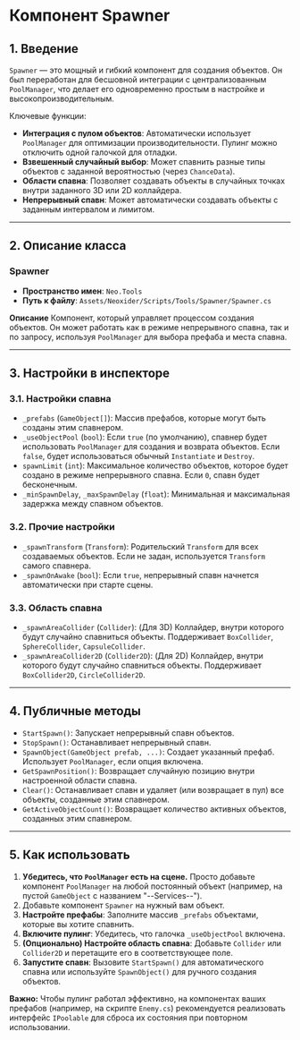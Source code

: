 # Компонент Spawner

## 1. Введение

`Spawner` — это мощный и гибкий компонент для создания объектов. Он был переработан для бесшовной интеграции с централизованным `PoolManager`, что делает его одновременно простым в настройке и высокопроизводительным.

Ключевые функции:
- **Интеграция с пулом объектов**: Автоматически использует `PoolManager` для оптимизации производительности. Пулинг можно отключить одной галочкой для отладки.
- **Взвешенный случайный выбор**: Может спавнить разные типы объектов с заданной вероятностью (через `ChanceData`).
- **Области спавна**: Позволяет создавать объекты в случайных точках внутри заданного 3D или 2D коллайдера.
- **Непрерывный спавн**: Может автоматически создавать объекты с заданным интервалом и лимитом.

---

## 2. Описание класса

### Spawner
- **Пространство имен**: `Neo.Tools`
- **Путь к файлу**: `Assets/Neoxider/Scripts/Tools/Spawner/Spawner.cs`

**Описание**
Компонент, который управляет процессом создания объектов. Он может работать как в режиме непрерывного спавна, так и по запросу, используя `PoolManager` для выбора префаба и места спавна.

---

## 3. Настройки в инспекторе

### 3.1. Настройки спавна
- `_prefabs` (`GameObject[]`): Массив префабов, которые могут быть созданы этим спавнером.
- `_useObjectPool` (`bool`): Если `true` (по умолчанию), спавнер будет использовать `PoolManager` для создания и возврата объектов. Если `false`, будет использоваться обычный `Instantiate` и `Destroy`.
- `spawnLimit` (`int`): Максимальное количество объектов, которое будет создано в режиме непрерывного спавна. Если `0`, спавн будет бесконечным.
- `_minSpawnDelay`, `_maxSpawnDelay` (`float`): Минимальная и максимальная задержка между спавном объектов.

### 3.2. Прочие настройки
- `_spawnTransform` (`Transform`): Родительский `Transform` для всех создаваемых объектов. Если не задан, используется `Transform` самого спавнера.
- `_spawnOnAwake` (`bool`): Если `true`, непрерывный спавн начнется автоматически при старте сцены.

### 3.3. Область спавна
- `_spawnAreaCollider` (`Collider`): (Для 3D) Коллайдер, внутри которого будут случайно спавниться объекты. Поддерживает `BoxCollider`, `SphereCollider`, `CapsuleCollider`.
- `_spawnAreaCollider2D` (`Collider2D`): (Для 2D) Коллайдер, внутри которого будут случайно спавниться объекты. Поддерживает `BoxCollider2D`, `CircleCollider2D`.

---

## 4. Публичные методы

- `StartSpawn()`: Запускает непрерывный спавн объектов.
- `StopSpawn()`: Останавливает непрерывный спавн.
- `SpawnObject(GameObject prefab, ...)`: Создает указанный префаб. Использует `PoolManager`, если опция включена.
- `GetSpawnPosition()`: Возвращает случайную позицию внутри настроенной области спавна.
- `Clear()`: Останавливает спавн и удаляет (или возвращает в пул) все объекты, созданные этим спавнером.
- `GetActiveObjectCount()`: Возвращает количество активных объектов, созданных этим спавнером.

---

## 5. Как использовать

1.  **Убедитесь, что `PoolManager` есть на сцене.** Просто добавьте компонент `PoolManager` на любой постоянный объект (например, на пустой `GameObject` с названием "--Services--").
2.  Добавьте компонент `Spawner` на нужный вам объект.
3.  **Настройте префабы**: Заполните массив `_prefabs` объектами, которые вы хотите спавнить.
4.  **Включите пулинг**: Убедитесь, что галочка `_useObjectPool` включена.
5.  **(Опционально) Настройте область спавна**: Добавьте `Collider` или `Collider2D` и перетащите его в соответствующее поле.
6.  **Запустите спавн**: Вызовите `StartSpawn()` для автоматического спавна или используйте `SpawnObject()` для ручного создания объектов.

**Важно:** Чтобы пулинг работал эффективно, на компонентах ваших префабов (например, на скрипте `Enemy.cs`) рекомендуется реализовать интерфейс `IPoolable` для сброса их состояния при повторном использовании.
